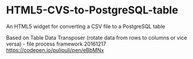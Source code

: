 # HTML5-CVS-to-PostgreSQL-table
An HTML5 widget for converting a CSV file to a PostgreSQL table

Based on 
Table Data Transposer (rotate data from rows to columns or vice versa) - file process framework 20161217
https://codepen.io/pulipuli/pen/eBbMNx